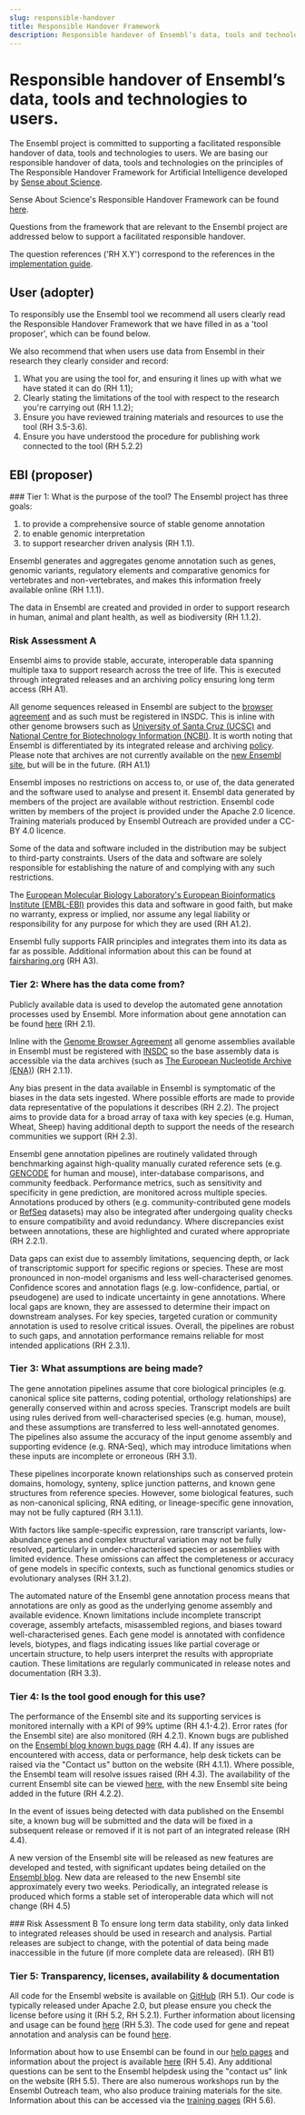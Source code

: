 ```yaml
---
slug: responsible-handover
title: Responsible Handover Framework
description: Responsible handover of Ensembl’s data, tools and technologies to users.
---
```


# Responsible handover of Ensembl’s data, tools and technologies to users.

The Ensembl project is committed to supporting a facilitated responsible handover of data, tools and technologies to users.
We are basing  our responsible handover  of data, tools and  technologies  on the principles of  The Responsible Handover Framework for  Artificial Intelligence  developed by [Sense about Science](https://senseaboutscience.org/).

Sense About Science's Responsible Handover Framework can be found [here](https://senseaboutscience.org/responsible-handover-of-ai/).

Questions from the framework that are relevant to the Ensembl project are addressed below to support a facilitated responsible handover.

The question references ('RH X.Y') correspond to the references in the [implementation guide](https://senseaboutscience.org/wp-content/uploads/2024/11/Responsible-Handover-implementation-guide.pdf).


## User (adopter)
To responsibly use the Ensembl tool we recommend all users clearly read the Responsible Handover Framework that we have filled in as a 'tool proposer', which can be found below.

We also recommend that when users use data from Ensembl in their research they clearly consider and record:
1. What you are using the tool for, and ensuring it lines up with what we have stated it can do (RH 1.1);
2. Clearly stating the limitations of the tool with respect to the research you're carrying out (RH 1.1.2);
3. Ensure you have reviewed training materials and resources to use the tool (RH 3.5-3.6).
4. Ensure you have understood the procedure for publishing work connected to the tool (RH 5.2.2)


## EBI (proposer)

### Tier 1: What is the purpose of the tool?
The Ensembl project has three goals: 
1. to provide a comprehensive source of stable genome annotation
2. to enable genomic interpretation
3. to support researcher driven analysis (RH 1.1). 

Ensembl generates and aggregates genome annotation such as genes, genomic variants, regulatory elements and comparative genomics for vertebrates and non-vertebrates, and makes this information freely available online (RH 1.1.1). 

The data in Ensembl are created and provided in order to support research in human, animal and plant health, as well as biodiversity (RH 1.1.2).


### Risk Assessment A
Ensembl aims to provide stable, accurate, interoperable data spanning multiple taxa to support research across the tree of life. This is executed through integrated releases and an archiving policy ensuring long term access (RH A1).

All genome sequences  released in Ensembl are subject to the [browser agreement](https://beta.ensembl.org/about/articles/browser-genome-release-agreement) and as such must be registered in INSDC. This is inline with other genome browsers such as [University of Santa Cruz (UCSC)](https://genome.ucsc.edu/) and [National Centre for Biotechnology Information (NCBI)](https://www.ncbi.nlm.nih.gov/datasets/genome/). It is worth noting that Ensembl is differentiated by its integrated release and archiving [policy](https://www.ensembl.org/info/website/archives/index.html). Please note that archives are not currently available on the [new Ensembl site](https://beta.ensembl.org/), but will be in the future. (RH A1.1)

Ensembl imposes no restrictions on access to, or use of, the data generated and the software used to analyse and present it. Ensembl data generated by members of the project are available without restriction. Ensembl code written by members of the project is provided under the Apache 2.0 licence. Training materials produced by Ensembl Outreach are provided under a CC-BY 4.0 licence.

Some of the data and software included in the distribution may be subject to third-party constraints. Users of the data and software are solely responsible for establishing the nature of and complying with any such restrictions.

The [European Molecular Biology Laboratory's European Bioinformatics Institute (EMBL-EBI)](https://www.ebi.ac.uk/) provides this data and software in good faith, but make no warranty, express or implied, nor assume any legal liability or responsibility for any purpose for which they are used (RH A1.2).

Ensembl fully supports FAIR principles and integrates them into its data as far as possible. Additional information about this can be found at [fairsharing.org](https://fairsharing.org/1867) (RH A3).


### Tier 2: Where has the data come from?
Publicly available data is used to develop the automated gene annotation processes used by Ensembl. More information about gene annotation can be found [here](https://beta.ensembl.org/help/articles/gene-annotation) (RH 2.1).

Inline with the [Genome Browser Agreement](https://beta.ensembl.org/about/articles/browser-genome-release-agreement) all genome assemblies  available in Ensembl must be registered with [INSDC](https://www.insdc.org/) so the base assembly data is accessible via the data archives (such as [The European Nucleotide Archive (ENA)](https://www.ebi.ac.uk/ena/browser/home)) (RH 2.1.1).

Any bias present in the data available in Ensembl is symptomatic of the biases in the data sets ingested. Where possible efforts are made to provide data representative of the populations it describes (RH 2.2). The project aims to provide data for a broad array of taxa with key species (e.g. Human, Wheat, Sheep) having additional depth to support the needs of the research communities we support (RH 2.3).

Ensembl gene annotation pipelines are routinely validated through benchmarking against high-quality manually curated reference sets (e.g. [GENCODE](https://www.gencodegenes.org/) for human and mouse), inter-database comparisons, and community feedback. Performance metrics, such as sensitivity and specificity in gene prediction, are monitored across multiple species. Annotations produced by others (e.g. community-contributed gene models or [RefSeq](https://www.ncbi.nlm.nih.gov/refseq/) datasets) may also be integrated after undergoing quality checks to ensure compatibility and avoid redundancy. Where discrepancies exist between annotations, these are highlighted and curated where appropriate (RH 2.2.1).

Data gaps can exist due to assembly limitations, sequencing depth, or lack of transcriptomic support for specific regions or species. These are most pronounced in non-model organisms and less well-characterised genomes. Confidence scores and annotation flags (e.g. low-confidence, partial, or pseudogene) are used to indicate uncertainty in gene annotations. Where local gaps are known, they are assessed to determine their impact on downstream analyses. For key species, targeted curation or community annotation is used to resolve critical issues. Overall, the pipelines are robust to such gaps, and annotation performance remains reliable for most intended applications (RH 2.3.1).


### Tier 3: What assumptions are being made?
The gene annotation pipelines assume that core biological principles (e.g. canonical splice site patterns, coding potential, orthology relationships) are generally conserved within and across species. Transcript models are built using rules derived from well-characterised species (e.g. human, mouse), and these assumptions are transferred to less well-annotated genomes. The pipelines also assume the accuracy of the input genome assembly and supporting evidence (e.g. RNA-Seq), which may introduce limitations when these inputs are incomplete or erroneous (RH 3.1).

These pipelines incorporate known relationships such as conserved protein domains, homology, synteny, splice junction patterns, and known gene structures from reference species. However, some biological features, such as non-canonical splicing, RNA editing, or lineage-specific gene innovation, may not be fully captured (RH 3.1.1).

With factors like sample-specific expression, rare transcript variants, low-abundance genes and complex structural variation may not be fully resolved, particularly in under-characterised species or assemblies with limited evidence. These omissions can affect the completeness or accuracy of gene models in specific contexts, such as functional genomics studies or evolutionary analyses (RH 3.1.2).

The automated nature of the Ensembl gene annotation process means that annotations are only as good as the underlying genome assembly and available evidence. Known limitations include incomplete transcript coverage, assembly artefacts, misassembled regions, and biases toward well-characterised genes. Each gene model is annotated with confidence levels, biotypes, and flags indicating issues like partial coverage or uncertain structure, to help users interpret the results with appropriate caution. These limitations are regularly communicated in release notes and documentation (RH 3.3).


### Tier 4: Is the tool good enough for this use?
The performance of the Ensembl site and its supporting services is monitored internally with a KPI of 99% uptime (RH 4.1-4.2). Error rates (for the Ensembl site) are also monitored (RH 4.2.1). Known bugs are published on the [Ensembl blog known bugs page](https://www.ensembl.info/known-bugs/) (RH 4.4). If any issues are encountered with access, data or performance, help desk tickets can be raised via the "Contact us" button on the website (RH 4.1.1). Where possible, the Ensembl team will resolve issues raised (RH 4.3). The availability of the current Ensembl site can be viewed [here](https://status.uptrends.com/d29e02c5ea8a4da4a4091ab77460f443), with the new Ensembl site being added in the future (RH 4.2.2).

In the event of issues being detected with data published on the Ensembl site, a known bug will be submitted and the data will be fixed in a subsequent release or removed if it is not part of an integrated release (RH 4.4).

A new version of the Ensembl site will be released as new features are developed and tested, with significant updates being detailed on the [Ensembl blog](https://www.ensembl.info/). New data are released to the new Ensembl site approximately every two weeks. Periodically, an integrated release is produced which forms a stable set of interoperable data which will not change (RH 4.5)


### Risk Assessment B
To ensure long term data stability, only data linked to integrated releases should be used in research and analysis. Partial releases are subject to change, with the potential of data being made inaccessible in the future (if more complete data are released). (RH B1)


### Tier 5: Transparency, licenses, availability & documentation
All code for the Ensembl website is available on [GitHub](https://github.com/ensembl/) (RH 5.1). Our code is typically released under Apache 2.0, but please ensure you check the license before using it (RH 5.2, RH 5.2.1). Further information about licensing and usage can be found [here](https://beta.ensembl.org/about/articles/software-license) (RH 5.3). The code used for gene and repeat annotation and analysis can be found [here](https://github.com/Ensembl/ensembl-analysis).

Information about how to use Ensembl can be found in our [help pages](https://beta.ensembl.org/help) and information about the project is available [here](https://beta.ensembl.org/about) (RH 5.4). Any additional questions can be sent to the Ensembl helpdesk using the "contact us" link on the website (RH 5.5). There are also numerous workshops run by the Ensembl Outreach team, who also produce training materials for the site. Information about this can be accessed via the [training pages](https://training.ensembl.org/) (RH 5.6).
